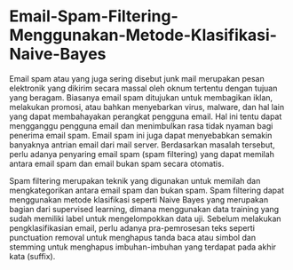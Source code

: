 # Email-Spam-Filtering-Menggunakan-Metode-Klasifikasi-Naive-Bayes

Email spam atau yang juga sering disebut junk mail merupakan pesan elektronik yang dikirim secara massal oleh oknum tertentu dengan tujuan yang beragam. Biasanya email spam ditujukan untuk membagikan iklan, melakukan promosi, atau bahkan menyebarkan virus, malware, dan hal lain yang dapat membahayakan perangkat pengguna email. Hal ini tentu dapat mengganggu pengguna email dan menimbulkan rasa tidak nyaman bagi penerima email spam. Email spam ini juga dapat menyebabkan semakin banyaknya antrian email dari mail server. Berdasarkan masalah tersebut, perlu adanya penyaring email spam (spam filtering) yang dapat memilah antara email spam dan email bukan spam secara otomatis. 

Spam filtering merupakan teknik yang digunakan untuk memilah dan mengkategorikan antara email spam dan bukan spam. Spam filtering dapat menggunakan metode klasifikasi seperti Naive Bayes yang merupakan bagian dari supervised learning, dimana menggunakan data training yang sudah memiliki label untuk mengelompokkan data uji. Sebelum melakukan pengklasifikasian email, perlu adanya pra-pemrosesan teks seperti punctuation removal untuk menghapus tanda baca atau simbol dan stemming untuk menghapus imbuhan-imbuhan yang terdapat pada akhir kata (suffix). 
